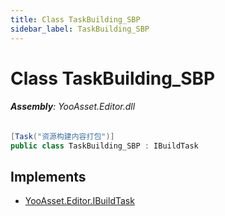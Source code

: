 ```yaml
---
title: Class TaskBuilding_SBP
sidebar_label: TaskBuilding_SBP
---
```

# Class TaskBuilding_SBP


###### **Assembly**: YooAsset.Editor.dll

```csharp title="Declaration"
[Task("资源构建内容打包")]
public class TaskBuilding_SBP : IBuildTask
```

## Implements

* [YooAsset.Editor.IBuildTask](../YooAsset.Editor/IBuildTask.md)
